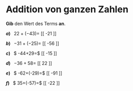 <!--
version:  0.0.1

language: de

@style
main > *:not(:last-child) {
  margin-bottom: 3rem;
}

input {
    text-align: center;
}

.flex-container {
    display: flex;
    flex-wrap: wrap;
    align-items: stretch;
    gap: 20px;
}

.flex-child {
    flex: 1;
    min-width: 350px;
    margin-right: 20px;
}

@media (max-width: 400px) {
    .flex-child {
        flex: 100%;
        margin-right: 0;
    }
}
@end

formula: \carry   \textcolor{red}{\scriptsize #1}
formula: \digit   \rlap{\carry{#1}}\phantom{#2}#2
formula: \permil  \text{‰}

import: https://raw.githubusercontent.com/LiaTemplates/Tikz-Jax/main/README.md

script: https://cdn.jsdelivr.net/gh/LiaTemplates/Tikz-Jax@main/dist/index.js


tags: Addition, Negative Zahlen, sehr leicht, sehr niedrig, Angeben

comment: Addiere ganze Zahlen im Kopf.

author: Martin Lommatzsch

-->




# Addition von ganzen Zahlen

**Gib** den Wert des Terms **an**.

<section class="flex-container">

<div class="flex-child">

__$a)\;\;$__ $22+(-43) =$ [[  -21  ]]

</div> 
<div class="flex-child">

__$b)\;\;$__ $-31+(-25) =$ [[  -56  ]]

</div> 
<div class="flex-child">

__$c)\;\;$__ $ -44+29=$ [[  -15  ]]

</div> 
<div class="flex-child">

__$d)\;\;$__ $-36+58 =$ [[  22  ]]

</div> 
<div class="flex-child">

__$e)\;\;$__ $ -62+(-29)=$ [[  -91  ]]

</div> 
<div class="flex-child">

__$f)\;\;$__ $ 35+(-57)=$ [[  -22  ]]

</div> 
</section>





